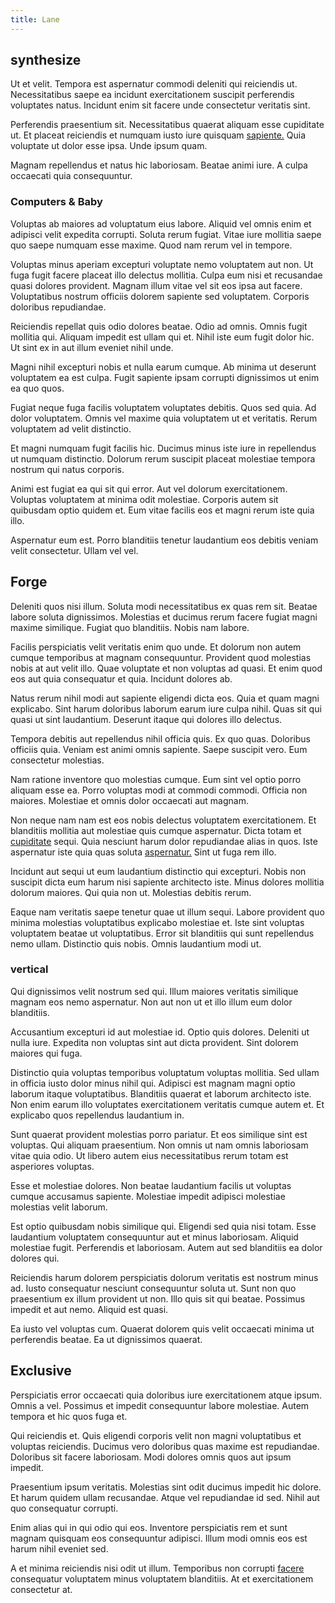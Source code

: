 ```yaml
---
title: Lane
---
```


## synthesize

Ut et velit. Tempora est aspernatur commodi deleniti qui reiciendis ut. Necessitatibus saepe ea incidunt exercitationem suscipit perferendis voluptates natus. Incidunt enim sit facere unde consectetur veritatis sint.

Perferendis praesentium sit. Necessitatibus quaerat aliquam esse cupiditate ut. Et placeat reiciendis et numquam iusto iure quisquam [sapiente.](/aspernatur/investment_account.md) Quia voluptate ut dolor esse ipsa. Unde ipsum quam.

Magnam repellendus et natus hic laboriosam. Beatae animi iure. A culpa occaecati quia consequuntur.

### Computers & Baby

Voluptas ab maiores ad voluptatum eius labore. Aliquid vel omnis enim et adipisci velit expedita corrupti. Soluta rerum fugiat. Vitae iure mollitia saepe quo saepe numquam esse maxime. Quod nam rerum vel in tempore.

Voluptas minus aperiam excepturi voluptate nemo voluptatem aut non. Ut fuga fugit facere placeat illo delectus mollitia. Culpa eum nisi et recusandae quasi dolores provident. Magnam illum vitae vel sit eos ipsa aut facere. Voluptatibus nostrum officiis dolorem sapiente sed voluptatem. Corporis doloribus repudiandae.

Reiciendis repellat quis odio dolores beatae. Odio ad omnis. Omnis fugit mollitia qui. Aliquam impedit est ullam qui et. Nihil iste eum fugit dolor hic. Ut sint ex in aut illum eveniet nihil unde.

Magni nihil excepturi nobis et nulla earum cumque. Ab minima ut deserunt voluptatem ea est culpa. Fugit sapiente ipsam corrupti dignissimos ut enim ea quo quos.

Fugiat neque fuga facilis voluptatem voluptates debitis. Quos sed quia. Ad dolor voluptatem. Omnis vel maxime quia voluptatem ut et veritatis. Rerum voluptatem ad velit distinctio.

Et magni numquam fugit facilis hic. Ducimus minus iste iure in repellendus ut numquam distinctio. Dolorum rerum suscipit placeat molestiae tempora nostrum qui natus corporis.

Animi est fugiat ea qui sit qui error. Aut vel dolorum exercitationem. Voluptas voluptatem at minima odit molestiae. Corporis autem sit quibusdam optio quidem et. Eum vitae facilis eos et magni rerum iste quia illo.

Aspernatur eum est. Porro blanditiis tenetur laudantium eos debitis veniam velit consectetur. Ullam vel vel.

## Forge

Deleniti quos nisi illum. Soluta modi necessitatibus ex quas rem sit. Beatae labore soluta dignissimos. Molestias et ducimus rerum facere fugiat magni maxime similique. Fugiat quo blanditiis. Nobis nam labore.

Facilis perspiciatis velit veritatis enim quo unde. Et dolorum non autem cumque temporibus at magnam consequuntur. Provident quod molestias nobis at aut velit illo. Quae voluptate et non voluptas ad quasi. Et enim quod eos aut quia consequatur et quia. Incidunt dolores ab.

Natus rerum nihil modi aut sapiente eligendi dicta eos. Quia et quam magni explicabo. Sint harum doloribus laborum earum iure culpa nihil. Quas sit qui quasi ut sint laudantium. Deserunt itaque qui dolores illo delectus.

Tempora debitis aut repellendus nihil officia quis. Ex quo quas. Doloribus officiis quia. Veniam est animi omnis sapiente. Saepe suscipit vero. Eum consectetur molestias.

Nam ratione inventore quo molestias cumque. Eum sint vel optio porro aliquam esse ea. Porro voluptas modi at commodi commodi. Officia non maiores. Molestiae et omnis dolor occaecati aut magnam.

Non neque nam nam est eos nobis delectus voluptatem exercitationem. Et blanditiis mollitia aut molestiae quis cumque aspernatur. Dicta totam et [cupiditate](/dolore/odio/neque/repellat/rubber_savings_account.md) sequi. Quia nesciunt harum dolor repudiandae alias in quos. Iste aspernatur iste quia quas soluta [aspernatur.](/dolore/odio/neque/libero/grey.md) Sint ut fuga rem illo.

Incidunt aut sequi ut eum laudantium distinctio qui excepturi. Nobis non suscipit dicta eum harum nisi sapiente architecto iste. Minus dolores mollitia dolorum maiores. Qui quia non ut. Molestias debitis rerum.

Eaque nam veritatis saepe tenetur quae ut illum sequi. Labore provident quo minima molestias voluptatibus explicabo molestiae et. Iste sint voluptas voluptatem beatae ut voluptatibus. Error sit blanditiis qui sunt repellendus nemo ullam. Distinctio quis nobis. Omnis laudantium modi ut.

### vertical

Qui dignissimos velit nostrum sed qui. Illum maiores veritatis similique magnam eos nemo aspernatur. Non aut non ut et illo illum eum dolor blanditiis.

Accusantium excepturi id aut molestiae id. Optio quis dolores. Deleniti ut nulla iure. Expedita non voluptas sint aut dicta provident. Sint dolorem maiores qui fuga.

Distinctio quia voluptas temporibus voluptatum voluptas mollitia. Sed ullam in officia iusto dolor minus nihil qui. Adipisci est magnam magni optio laborum itaque voluptatibus. Blanditiis quaerat et laborum architecto iste. Non enim earum illo voluptates exercitationem veritatis cumque autem et. Et explicabo quos repellendus laudantium in.

Sunt quaerat provident molestias porro pariatur. Et eos similique sint est voluptas. Qui aliquam praesentium. Non omnis ut nam omnis laboriosam vitae quia odio. Ut libero autem eius necessitatibus rerum totam est asperiores voluptas.

Esse et molestiae dolores. Non beatae laudantium facilis ut voluptas cumque accusamus sapiente. Molestiae impedit adipisci molestiae molestias velit laborum.

Est optio quibusdam nobis similique qui. Eligendi sed quia nisi totam. Esse laudantium voluptatem consequuntur aut et minus laboriosam. Aliquid molestiae fugit. Perferendis et laboriosam. Autem aut sed blanditiis ea dolor dolores qui.

Reiciendis harum dolorem perspiciatis dolorum veritatis est nostrum minus ad. Iusto consequatur nesciunt consequuntur soluta ut. Sunt non quo praesentium ex illum provident ut non. Illo quis sit qui beatae. Possimus impedit et aut nemo. Aliquid est quasi.

Ea iusto vel voluptas cum. Quaerat dolorem quis velit occaecati minima ut perferendis beatae. Ea ut dignissimos quaerat.

## Exclusive

Perspiciatis error occaecati quia doloribus iure exercitationem atque ipsum. Omnis a vel. Possimus et impedit consequuntur labore molestiae. Autem tempora et hic quos fuga et.

Qui reiciendis et. Quis eligendi corporis velit non magni voluptatibus et voluptas reiciendis. Ducimus vero doloribus quas maxime est repudiandae. Doloribus sit facere laboriosam. Modi dolores omnis quos aut ipsum impedit.

Praesentium ipsum veritatis. Molestias sint odit ducimus impedit hic dolore. Et harum quidem ullam recusandae. Atque vel repudiandae id sed. Nihil aut quo consequatur corrupti.

Enim alias qui in qui odio qui eos. Inventore perspiciatis rem et sunt magnam quisquam eos consequuntur adipisci. Illum modi omnis eos est harum nihil eveniet sed.

A et minima reiciendis nisi odit ut illum. Temporibus non corrupti [facere](/facere/temporibus/consequatur/cross_platform_indiana_flexibility.md) consequatur voluptatem minus voluptatem blanditiis. At et exercitationem consectetur at.
